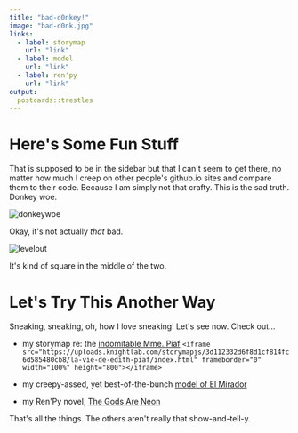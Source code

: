```yaml
---
title: "bad-d0nkey!"
image: "bad-d0nk.jpg"
links:
  - label: storymap
    url: "link"
  - label: model
    url: "link"
  - label: ren'py
    url: "link"
output:
  postcards::trestles
---
```


Here's Some Fun Stuff
=======

That is supposed to be in the sidebar but that I can't seem to get there, no matter how much I creep on other people's github.io sites and compare them to their code. Because I am simply not that crafty. This is the sad truth. Donkey woe. 

![donkeywoe](https://c.tenor.com/4E9HqLI9yF4AAAAd/donkey-shrek.gif)

Okay, it's not actually _that_ bad. 

![levelout](https://c.tenor.com/EvNCyjP1IxQAAAAd/feliz-alegre.gif)

It's kind of square in the middle of the two. 

Let's Try This Another Way
========================

Sneaking, sneaking, oh, how I love sneaking! Let's see now. Check out...

+ my storymap re: the [indomitable Mme. Piaf](link)
    `<iframe src="https://uploads.knightlab.com/storymapjs/3d112332d6f8d1cf814fc6d585480cb8/la-vie-de-edith-piaf/index.html" frameborder="0" width="100%" height="800"></iframe>`

+ my creepy-assed, yet best-of-the-bunch [model of El Mirador](link)
+ my Ren'Py novel, [The Gods Are Neon](https://bad-d0nkey.github.io/thegodsareneon-1.0-web)

That's all the things. The others aren't really that show-and-tell-y. 
